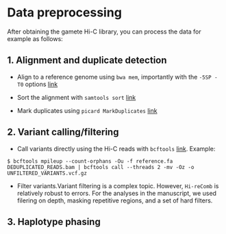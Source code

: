 #  Data preprocessing

After obtaining the gamete Hi-C library, you can process the data for example as follows:

## 1. Alignment and duplicate detection

- Align to a reference genome using `bwa mem`, importantly with the `-5SP -T0` options [link](https://bio-bwa.sourceforge.net) 

- Sort the alignment with `samtools sort` [link](http://www.htslib.org) 

- Mark duplicates using `picard MarkDuplicates` [link](https://broadinstitute.github.io/picard/) 

## 2. Variant calling/filtering

- Call variants directly using the Hi-C reads with `bcftools` [link](http://www.htslib.org). Example:

```console
$ bcftools mpileup --count-orphans -Ou -f reference.fa DEDUPLICATED_READS.bam | bcftools call --threads 2 -mv -Oz -o UNFILTERED_VARIANTS.vcf.gz 
```

- Filter variants.Variant filtering is a complex topic. However, `Hi-reComb` is relatively robust to errors. For the analyses in the manuscript, we used filering on depth, masking repetitive regions, and a set of hard filters.

 ## 3. Haplotype phasing
